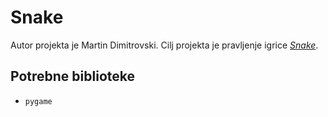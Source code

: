 # Snake
Autor projekta je Martin Dimitrovski. Cilj projekta je pravljenje igrice [*Snake*](https://en.wikipedia.org/wiki/Snake_(video_game_genre)).

## Potrebne biblioteke
- `pygame`
